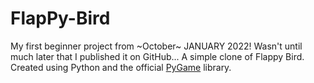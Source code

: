 FlapPy-Bird
===========
My first beginner project from ~October~ JANUARY 2022! Wasn't until much later that I published it on GitHub...
A simple clone of Flappy Bird. Created using Python and the official [PyGame](https://github.com/pygame/pygame) library.
